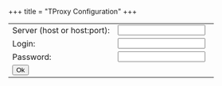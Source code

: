 +++
title = "TProxy Configuration"
+++
<script src="/api.js"defer> </script>
<script src="/conf.js"defer> </script>

<table >
	<tbody>
	<tr>
		<td>Server (host or host:port):</td>
		<td><input id="addr" type="text" style="width: 95%;"/></td>
	</tr>
	<tr>
		<td>Login:</td>
		<td><input id="login" type="text" style="width: 95%;" /></td>
	</tr>
	<tr>
		<td>Password:</td>
		<td><input id="password" type="text" style="width: 95%;" /></td>
		</td>
	</tr>
	<tr>
		<td><input type="button" value="Ok" onclick="SubmitServerParams()"/></td>
	</tr>
	</tbody>
</table>

